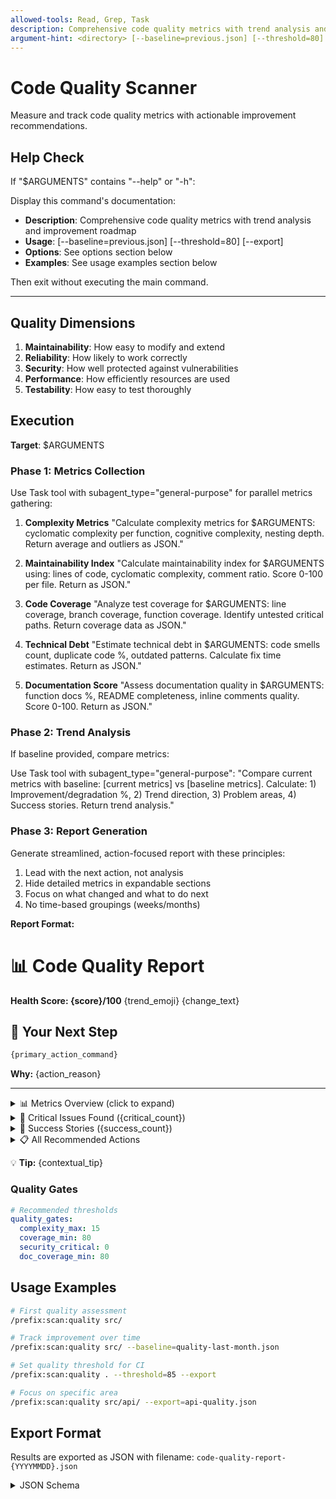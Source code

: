 ```yaml
---
allowed-tools: Read, Grep, Task
description: Comprehensive code quality metrics with trend analysis and improvement roadmap
argument-hint: <directory> [--baseline=previous.json] [--threshold=80] [--export]
---
```


# Code Quality Scanner

Measure and track code quality metrics with actionable improvement recommendations.

## Help Check

If "$ARGUMENTS" contains "--help" or "-h":

Display this command's documentation:

- **Description**: Comprehensive code quality metrics with trend analysis and improvement roadmap
- **Usage**: <directory> [--baseline=previous.json] [--threshold=80] [--export]
- **Options**: See options section below
- **Examples**: See usage examples section below

Then exit without executing the main command.

---

## Quality Dimensions

1. **Maintainability**: How easy to modify and extend
2. **Reliability**: How likely to work correctly
3. **Security**: How well protected against vulnerabilities
4. **Performance**: How efficiently resources are used
5. **Testability**: How easy to test thoroughly

## Execution

**Target**: $ARGUMENTS

### Phase 1: Metrics Collection

Use Task tool with subagent_type="general-purpose" for parallel metrics gathering:

1. **Complexity Metrics**
   "Calculate complexity metrics for $ARGUMENTS: cyclomatic complexity per function, cognitive complexity, nesting depth. Return average and outliers as JSON."

2. **Maintainability Index**
   "Calculate maintainability index for $ARGUMENTS using: lines of code, cyclomatic complexity, comment ratio. Score 0-100 per file. Return as JSON."

3. **Code Coverage**
   "Analyze test coverage for $ARGUMENTS: line coverage, branch coverage, function coverage. Identify untested critical paths. Return coverage data as JSON."

4. **Technical Debt**
   "Estimate technical debt in $ARGUMENTS: code smells count, duplicate code %, outdated patterns. Calculate fix time estimates. Return as JSON."

5. **Documentation Score**
   "Assess documentation quality in $ARGUMENTS: function docs %, README completeness, inline comments quality. Score 0-100. Return as JSON."

### Phase 2: Trend Analysis

If baseline provided, compare metrics:

Use Task tool with subagent_type="general-purpose":
"Compare current metrics with baseline: [current metrics] vs [baseline metrics]. Calculate: 1) Improvement/degradation %, 2) Trend direction, 3) Problem areas, 4) Success stories. Return trend analysis."

### Phase 3: Report Generation

Generate streamlined, action-focused report with these principles:

1. Lead with the next action, not analysis
2. Hide detailed metrics in expandable sections
3. Focus on what changed and what to do next
4. No time-based groupings (weeks/months)

**Report Format:**

# 📊 Code Quality Report

**Health Score: {score}/100** {trend_emoji} {change_text}

## 🎯 Your Next Step

```bash
{primary_action_command}
```

**Why:** {action_reason}

---

<details>
<summary>📊 Metrics Overview (click to expand)</summary>

```
Maintainability: {maint_bar} {maint_score}/100 {maint_trend}
Reliability:     {rel_bar} {rel_score}/100 {rel_trend}
Security:        {sec_bar} {sec_score}/100 {sec_trend}
Performance:     {perf_bar} {perf_score}/100 {perf_trend}
Testability:     {test_bar} {test_score}/100 {test_trend}
```

| Metric           | Current | Previous | Target | Status |
| ---------------- | ------- | -------- | ------ | ------ |
| Code Coverage    | {cov}%  | {p_cov}% | 80%    | {cov_status} |
| Complexity (avg) | {comp}  | {p_comp} | <10    | {comp_status} |
| Duplication      | {dup}%  | {p_dup}% | <5%    | {dup_status} |
| Tech Debt        | {debt}h | {p_debt}h| <20h   | {debt_status} |
| Doc Coverage     | {doc}%  | {p_doc}% | >80%   | {doc_status} |

</details>

<details>
<summary>🚨 Critical Issues Found ({critical_count})</summary>

{critical_issues_list}

</details>

<details>
<summary>🎉 Success Stories ({success_count})</summary>

{success_stories_list}

</details>

<details>
<summary>📋 All Recommended Actions</summary>

**Priority Actions** (sorted by ROI)

```bash
# 1. {action_1_desc}
{action_1_cmd}
# ROI: {action_1_roi}

# 2. {action_2_desc}
{action_2_cmd}
# ROI: {action_2_roi}

# 3. {action_3_desc}
{action_3_cmd}
# ROI: {action_3_roi}
```

**Additional Actions**

{additional_actions_list}

</details>

💡 **Tip:** {contextual_tip}

### Quality Gates

```yaml
# Recommended thresholds
quality_gates:
  complexity_max: 15
  coverage_min: 80
  security_critical: 0
  doc_coverage_min: 80
```

## Usage Examples

```bash
# First quality assessment
/prefix:scan:quality src/

# Track improvement over time
/prefix:scan:quality src/ --baseline=quality-last-month.json

# Set quality threshold for CI
/prefix:scan:quality . --threshold=85 --export

# Focus on specific area
/prefix:scan:quality src/api/ --export=api-quality.json
```

## Export Format

Results are exported as JSON with filename: `code-quality-report-{YYYYMMDD}.json`

<details>
<summary>JSON Schema</summary>

```json
{
  "timestamp": "ISO-8601",
  "overall_score": {current},
  "comparison": {
    "baseline_file": "filename",
    "score_change": {delta}
  },
  "metrics": {
    "maintainability": {score},
    "reliability": {score},
    "security": {score},
    "performance": {score},
    "testability": {score}
  },
  "top_actions": [
    {
      "command": "/prefix:...",
      "reason": "...",
      "roi": {score}
    }
  ]
}
```

</details>
